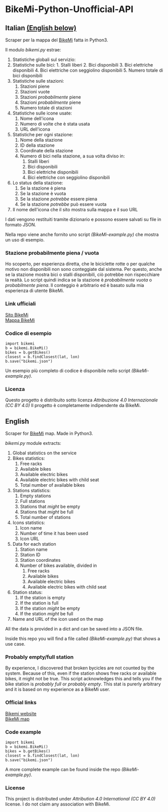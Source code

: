 # BikeMi-Python-Unofficial-API

## Italian [(English below)](#english)
Scraper per la mappa del [BikeMi](https://www.bikemi.com/it/mappa-stazioni.aspx) fatta in Python3.

Il modulo *bikemi.py* estrae:
1. Statistiche globali sul servizio:
  1. Statistiche sulle bici:
    1. Stalli liberi
    2. Bici disponibili
    3. Bici elettriche disponibili
    4. Bici elettriche con seggiolino disponibili
    5. Numero totale di bici disponibili
  2. Statistiche sulle stazioni:
      1. Stazioni piene
      2. Stazioni vuote
      3. Stazioni *probabilmente* piene
      4. Stazioni *probabilmente* piene
      5. Numero totale di stazioni
  3. Statistiche sulle icone usate:
      1. Nome dell'icona
      2. Numero di volte che è stata usata
      3. URL dell'icona
2. Statistiche per ogni stazione:
    1. Nome della stazione
    2. ID della stazione
    3. Coordinate della stazione
    4. Numero di bici nella stazione, a sua volta diviso in:
        1. Stalli liberi
        2. Bici disponibili
        3. Bici elettriche disponibili
        4. Bici elettriche con seggiolino disponibili
  5. Lo status della stazione:
      1. Se la stazione è piena
      2. Se la stazione è vuota
      3. Se la stazione *potrebbe* essere piena
      4. Se la stazione *potrebbe* può essere vuota
  6. Il nome dell'icona che il sito mostra sulla mappa e il suo URL

I dati vengono restituiti tramite dizionario e possono essere salvati su file in formato JSON.

Nella repo viene anche fornito uno script *(BikeMi-example.py)* che mostra un uso di esempio.

### Stazione probabilmente piena / vuota
Ho scoperto, per esperienza diretta, che le biciclette rotte o per qualche motivo non disponibili non sono conteggiate dal sistema. Per questo, anche se la stazione mostra bici o stalli disponibili, ciò potrebbe non rispecchiare la realtà.
Lo script quindi indica se la stazione è *probabilmente vuota* o *probabilmente piena*. Il conteggio è arbitrario ed è basato sulla mia esperienza di utente BikeMi.

### Link ufficiali
[Sito BikeMi](https://www.bikemi.com/)  
[Mappa BikeMi](https://www.bikemi.com/it/mappa-stazioni.aspx)

### Codice di esempio
    import bikemi
    b = bikemi.BikeMi()
    bikes = b.getBikes()
    closest = b.findClosest(lat, lon)
    b.save("bikemi.json")

Un esempio più completo di codice è disponibile nello script *(BikeMi-example.py)*.

### Licenza
Questo progetto è distribuito sotto licenza *Attribuzione 4.0 Internazionale (CC BY 4.0)*
Il progetto è completamente indipendente da BikeMi.

## English
Scraper for [BikeMi](https://www.bikemi.com/it/mappa-stazioni.aspx) map. Made in Python3.

*bikemi.py* module extracts:
1. Global statistics on the service
  1. Bikes statistics:
      1. Free racks
      2. Available bikes
      3. Available electric bikes
      4. Available electric bikes with child seat
      5. Total number of available bikes
  2. Stations statistics:
      1. Empty stations
      2. Full stations
      3. Stations that *might* be empty
      4. Stations that *might* be full
      5. Total number of stations
  3. Icons statistics:
      1. Icon name
      2. Number of time it has been used
      3. Icon URL
2. Data for each station
    1. Station name
    2. Station ID
    3. Station coordinates
    4. Number of bikes available, divided in
        1. Free racks
        2. Available bikes
        3. Available electric bikes
        4. Available electric bikes with child seat
  5. Station status:
      1. If the station is empty
      2. If the station is full
      3. If the station *might* be empty
      4. If the station *might* be full
  6. Name and URL of the icon used on the map

All the data is provided in a dict and can be saved into a JSON file.

Inside this repo you will find a file called *(BikeMi-example.py)* that shows a use case.

### Probably empty/full station
By experience, I discovered that broken bycicles are not counted by the system. Because of this, even if the station shows free racks or available bikes, it might not be true.
This script acknowledges this and tells you if the bike station is *probably full* or *probably empty*. This stat is purerly arbitrary and it is based on my experience as a BikeMi user.

### Official links
[Bikemi website](https://www.bikemi.com/en/homepage.aspx)  
[BikeMi map](https://www.bikemi.com/en/stations-map.aspx)


### Code example
    import bikemi
    b = bikemi.BikeMi()
    bikes = b.getBikes()
    closest = b.findClosest(lat, lon)
    b.save("bikemi.json")

A more complete example can be found inside the repo *(BikeMi-example.py)*.

### License
This project is distributed under *Attribution 4.0 International (CC BY 4.0)* license.
I do not claim any association with BikeMi.
